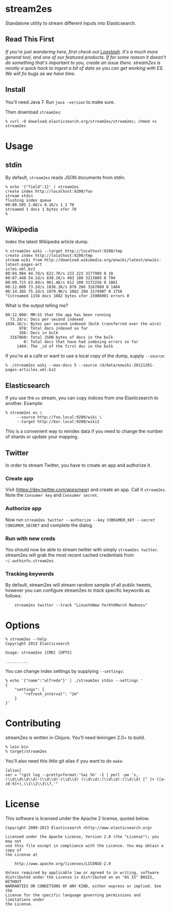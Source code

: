 # stream2es

Standalone utility to stream different inputs into Elasticsearch.

## Read This First

*If you're just wandering here, first check out [Logstash](http://github.com/elasticsearch/logstash).  It's a much more general tool, and one of our featured products.  If for some reason it doesn't do something that's important to you, create an issue there.  stream2es is mostly a quick hack to ingest a bit of data so you can get working with ES.  We will fix bugs as we have time.*

## Install

You'll need Java 7.  Run `java -version` to make sure.

Then download `stream2es`:

    % curl -O download.elasticsearch.org/stream2es/stream2es; chmod +x stream2es

# Usage

## stdin

By default, `stream2es` reads JSON documents from stdin.

    % echo '{"field":1}' | stream2es
    create index http://localhost:9200/foo
    stream stdin
    flushing index queue
    00:00.505 2.0d/s 0.1K/s 1 1 70
    streamed 1 docs 1 bytes xfer 70
    %

## Wikipedia

Index the latest Wikipedia article dump.

    % stream2es wiki --target http://localhost:9200/tmp
    create index http://localhost:9200/tmp
    stream wiki from http://download.wikimedia.org/enwiki/latest/enwiki-latest-pages-art
    icles.xml.bz2
    00:04.984 44.7d/s 622.7K/s 223 223 3177989 0 10
    00:07.448 54.1d/s 838.1K/s 403 180 3213889 0 794
    00:09.715 63.0d/s 961.4K/s 612 209 3172256 0 1081
    00:12.000 73.2d/s 1036.1K/s 878 266 3167860 0 1404
    00:14.385 75.2d/s 1079.9K/s 1082 204 3174907 0 1756
    ^Cstreamed 1158 docs 1082 bytes xfer 15906901 errors 0

What is the output telling me?

    00:12.000: MM:SS that the app has been running
      73.2d/s: Docs per second indexed
    1036.1K/s: Bytes per second indexed (bulk transferred over the wire)
          878: Total docs indexed so far
          266: Docs in bulk
      3167860: Total JSON bytes of docs in the bulk
            0: Total docs that have had indexing errors so far
         1404: The _id of the first doc in the bulk

If you're at a café or want to use a local copy of the dump, supply `--source`:

    % ./stream2es wiki --max-docs 5 --source /d/data/enwiki-20121201-pages-articles.xml.bz2

## Elasticsearch

If you use the `es` stream, you can copy indices from one Elasticsearch to another.  Example:

    % stream2es es \
         --source http://foo.local:9200/wiki \
         --target http://bar.local:9200/wiki2

This is a convenient way to reindex data if you need to change the number of shards or update your mapping.

## Twitter

In order to stream Twitter, you have to create an app and authorize it.

### Create app

Visit (https://dev.twitter.com/apps/new) and create an app.  Call it `stream2es`.  Note the `Consumer key` and `Consumer secret`.

### Authorize app

Now run `stream2es twitter --authorize --key CONSUMER_KEY --secret CONSUMER_SECRET` and complete the dialog.

### Run with new creds

You should now be able to stream twitter with simply `stream2es twitter`.  stream2es will grab the most recent cached credentials from `~/.authinfo.stream2es`.

### Tracking keywords

By default, stream2es will stream random sample of all public tweets, however
you can configure stream2es to _track_ specific keywords as follows:

    	stream2es twitter --track "Linux%%New York%%March Madness"

# Options

    % stream2es --help
    Copyright 2013 Elasticsearch

    Usage: stream2es [CMD] [OPTS]

    ..........


You can change index settings by supplying `--settings`:

    % echo '{"name":"alfredo"}' | ./stream2es stdin --settings '
    {
        "settings": {
            "refresh_interval": "2m"
        }
    }'

# Contributing

stream2es is written in Clojure.  You'll need leiningen 2.0+ to build.

    % lein bin
    % target/stream2es

You'll also need this little git alias if you want to do `make`:

```
[alias]
ver = "!git log --pretty=format:'%ai %h' -1 | perl -pe 's,(\\d\\d\\d\\d)-(\\d\\d)-(\\d\\d) (\\d\\d):(\\d\\d):(\\d\\d) [^ ]+ ([a-z0-9]+),\\1\\2\\3\\7,'"
```

# License

This software is licensed under the Apache 2 license, quoted below.

    Copyright 2009-2013 Elasticsearch <http://www.elasticsearch.org>

    Licensed under the Apache License, Version 2.0 (the "License"); you may not
    use this file except in compliance with the License. You may obtain a copy of
    the License at

        http://www.apache.org/licenses/LICENSE-2.0

    Unless required by applicable law or agreed to in writing, software
    distributed under the License is distributed on an "AS IS" BASIS, WITHOUT
    WARRANTIES OR CONDITIONS OF ANY KIND, either express or implied. See the
    License for the specific language governing permissions and limitations under
    the License.
